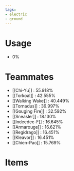 ```yaml
---
tags:
- electric
- ground
---
```

# Usage
- 0%
# Teammates
- [[Chi-Yu]] : 55.918%
- [[Torkoal]] : 42.555%
- [[Walking Wake]] : 40.449%
- [[Tornadus]] : 39.997%
- [[Gouging Fire]] : 32.592%
- [[Sneasler]] : 18.130%
- [[Indeedee-F]] : 16.645%
- [[Armarouge]] : 16.621%
- [[Regidrago]] : 16.451%
- [[Kleavor]] : 16.451%
- [[Chien-Pao]] : 15.769%
# Items